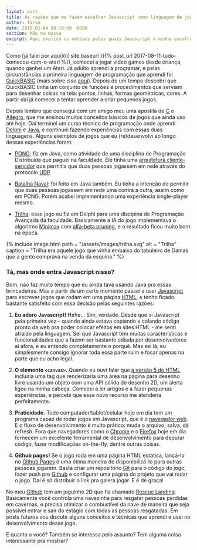```yaml
---
layout: post
title: As razões que me fazem escolher Javascript como linguagem de jogos
author: Tarso
date: 2018-01-04 00:10:00 -0300
section: Mão na massa
excerpt: Aqui explico os motivos pelos quais Javascript é minha escolha número um para programar pequenos jogos 2D hoje em dia.
---
```


Como [já falei por aqui]({{ site.baseurl }}{% post_url 2017-08-11-tudo-comecou-com-o-atari %}), comecei a jogar video games desde criança, quando ganhei um Atari. Já adulto aprendi a programar, e pelas circunstâncias a primeira linguagem de programação que aprendi foi [QuickBASIC](https://pt.wikipedia.org/wiki/QuickBASIC) (mais sobre isso [aqui](https://tnaires.github.io/)). Depois de um tempo descobri que QuickBASIC tinha um conjunto de funções e procedimentos que serviam para desenhar coisas na tela: pontos, linhas, formas geométricas, cores. A partir daí já comecei a tentar aprender a criar pequenos jogos.

Depois lembro que consegui com um amigo meu uma apostila de [C](https://pt.wikipedia.org/wiki/C_(linguagem_de_programa%C3%A7%C3%A3o)) e [Allegro](http://liballeg.org/), que me ensinou muitos conceitos básicos de jogos que ainda uso até hoje. Daí terminei um curso técnico de programação onde aprendi [Delphi](https://pt.wikipedia.org/wiki/Embarcadero_Delphi) e [Java](https://pt.wikipedia.org/wiki/Java_(linguagem_de_programa%C3%A7%C3%A3o)), e continuei fazendo experiências com essas duas linguagens. Alguns exemplos de jogos que eu (re)desenvolvi ao longo dessas experiências foram:

- [PONG](https://pt.wikipedia.org/wiki/Pong): fiz em Java, como atividade de uma disciplina de Programação Distribuída que paguei na faculdade. Ele tinha uma [arquitetura cliente-servidor](https://pt.wikipedia.org/wiki/Cliente-servidor) que permitia que duas pessoas jogassem em rede através do protocolo [UDP](https://pt.wikipedia.org/wiki/User_Datagram_Protocol).

- [Batalha Naval](https://pt.wikipedia.org/wiki/Batalha_naval_(jogo)): foi feito em Java também. Eu tinha a intenção de permitir que duas pessoas jogassem em rede uma contra a outra, assim como em PONG. Porém acabei implementando uma experiência single-player mesmo.

- [Trilha](https://pt.wikipedia.org/wiki/Trilha_(jogo)): esse jogo eu fiz em Delphi para uma discipina de Programação Avançada da faculdade. Basicamente a IA do jogo implementava o algoritmo [Minimax](https://pt.wikipedia.org/wiki/Minimax) com [alfa-beta pruning](https://pt.wikipedia.org/wiki/Minimax), e o resultado ficou muito bom na época.

{%
  include image.html
  path = "/assets/images/trilha.svg"
  alt = "Trilha"
  caption = "Trilha era aquele jogo que vinha embaixo do tabuleiro de Damas que a gente comprava na venda da esquina."
%}

### Tá, mas onde entra Javascript nisso?

Bom, não faz muito tempo que eu ainda tava usando Java pra essas brincadeiras. Mas a partir de um certo momento passei a usar [Javascript](https://pt.wikipedia.org/wiki/JavaScript) para escrever jogos que rodam em uma página [HTML](https://pt.wikipedia.org/wiki/HTML), e tenho ficado bastante satisfeito com essa decisão pelas seguintes razões:

1. **Eu adoro Javascript!** Hehe... Sim, verdade. Desde que vi Javascript pela primeira vez - quando ainda estava copiando e colando código pronto da web pra poder colocar efeitos em sites HTML - me senti atraído pela linguagem. Sei que Javascript tem muitas características e funcionalidades que a fazem ser bastante odiada por desenvolvedores aí afora, e eu entendo completamente o porquê. Mas sei lá, eu simplesmente consigo ignorar toda essa parte ruim e focar apenas na parte que eu acho legal.

2. **O elemento `<canvas>`.** Quando eu ouvi falar que [a versão 5 do HTML](https://pt.wikipedia.org/wiki/HTML5) incluiria uma tag que renderizaria uma área na página para desenho livre usando um objeto com uma API sólida de desenho 2D, um alerta ligou na minha cabeça. Comecei a ler artigos e a fazer pequenas experiências, e percebi que esse novo recurso me atenderia perfeitamente.

3. **Praticidade.** Todo computador/tablet/celular hoje em dia tem um programa capaz de rodar jogos em Javascript, que é o [navegador web](https://pt.wikipedia.org/wiki/Navegador_web). E o fluxo de desenvolvimento é muito prático: muda o arquivo, salva, dá refresh. Fora que navegadores como o [Chrome](https://pt.wikipedia.org/wiki/Google_Chrome) e o [Firefox](https://pt.wikipedia.org/wiki/Mozilla_Firefox) hoje em dia fornecem um excelente ferramental de desenvolvimento para depurar código, fazer modificações on-the-fly, dentre outras coisas.

4. **Github pages!** Se o jogo roda em uma página HTML estática, lançá-lo no [Github Pages](https://pages.github.com/) é uma ótima maneira de disponibilizá-lo para outras pessoas jogarem. Basta criar um repositório [Git](https://pt.wikipedia.org/wiki/GIT) para o código do jogo, fazer push pro [Github](https://pt.wikipedia.org/wiki/GitHub) e configurar uma página do projeto que vai rodar o jogo. Daí é só distribuir o link pra galera jogar. E é de graça!

No meu [Github](https://github.com/tnaires) tem um joguinho 2D que fiz chamado [Rescue Landing](https://github.com/tnaires/rescue_landing). Basicamente você controla uma navezinha para resgatar pessoas perdidas em cavernas, e precisa otimizar o combustível da nave de maneira que seja possível entrar e sair do estágio com todas as pessoas resgatadas. Em posts futuros vou discutir alguns conceitos e técnicas que aprendi e usei no desenvolvimento desse jogo.

E quanto a você? Também se interessa pelo assunto? Tem alguma coisa interessante pra mostrar?
